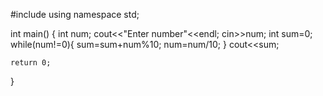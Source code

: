 #include <iostream>
using namespace std;

int main() {
    int num;
    cout<<"Enter number"<<endl;
    cin>>num;
    int sum=0;
    while(num!=0){
        sum=sum+num%10;
        num=num/10;
    }
    cout<<sum;


    return 0;
}
